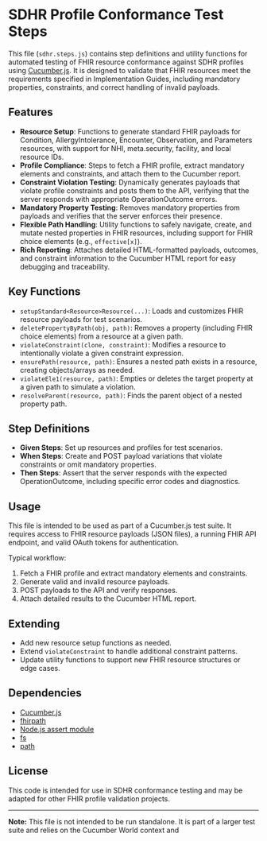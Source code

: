 # SDHR Profile Conformance Test Steps

This file (`sdhr.steps.js`) contains step definitions and utility functions for automated testing of FHIR resource conformance against SDHR profiles using [Cucumber.js](https://github.com/cucumber/cucumber-js). It is designed to validate that FHIR resources meet the requirements specified in Implementation Guides, including mandatory properties, constraints, and correct handling of invalid payloads.

## Features

- **Resource Setup**: Functions to generate standard FHIR payloads for Condition, AllergyIntolerance, Encounter, Observation, and Parameters resources, with support for NHI, meta.security, facility, and local resource IDs.
- **Profile Compliance**: Steps to fetch a FHIR profile, extract mandatory elements and constraints, and attach them to the Cucumber report.
- **Constraint Violation Testing**: Dynamically generates payloads that violate profile constraints and posts them to the API, verifying that the server responds with appropriate OperationOutcome errors.
- **Mandatory Property Testing**: Removes mandatory properties from payloads and verifies that the server enforces their presence.
- **Flexible Path Handling**: Utility functions to safely navigate, create, and mutate nested properties in FHIR resources, including support for FHIR choice elements (e.g., `effective[x]`).
- **Rich Reporting**: Attaches detailed HTML-formatted payloads, outcomes, and constraint information to the Cucumber HTML report for easy debugging and traceability.

## Key Functions

- `setupStandard<Resource>Resource(...)`: Loads and customizes FHIR resource payloads for test scenarios.
- `deletePropertyByPath(obj, path)`: Removes a property (including FHIR choice elements) from a resource at a given path.
- `violateConstraint(clone, constraint)`: Modifies a resource to intentionally violate a given constraint expression.
- `ensurePath(resource, path)`: Ensures a nested path exists in a resource, creating objects/arrays as needed.
- `violateEle1(resource, path)`: Empties or deletes the target property at a given path to simulate a violation.
- `resolveParent(resource, path)`: Finds the parent object of a nested property path.

## Step Definitions

- **Given Steps**: Set up resources and profiles for test scenarios.
- **When Steps**: Create and POST payload variations that violate constraints or omit mandatory properties.
- **Then Steps**: Assert that the server responds with the expected OperationOutcome, including specific error codes and diagnostics.

## Usage

This file is intended to be used as part of a Cucumber.js test suite. It requires access to FHIR resource payloads (JSON files), a running FHIR API endpoint, and valid OAuth tokens for authentication.

Typical workflow:
1. Fetch a FHIR profile and extract mandatory elements and constraints.
2. Generate valid and invalid resource payloads.
3. POST payloads to the API and verify responses.
4. Attach detailed results to the Cucumber HTML report.

## Extending

- Add new resource setup functions as needed.
- Extend `violateConstraint` to handle additional constraint patterns.
- Update utility functions to support new FHIR resource structures or edge cases.

## Dependencies

- [Cucumber.js](https://github.com/cucumber/cucumber-js)
- [fhirpath](https://github.com/lhncbc/fhirpath.js)
- [Node.js assert module](https://nodejs.org/api/assert.html)
- [fs](https://nodejs.org/api/fs.html)
- [path](https://nodejs.org/api/path.html)

## License

This code is intended for use in SDHR conformance testing and may be adapted for other FHIR profile validation projects.

---

**Note:** This file is not intended to be run standalone. It is part of a larger test suite and relies on the Cucumber World context and